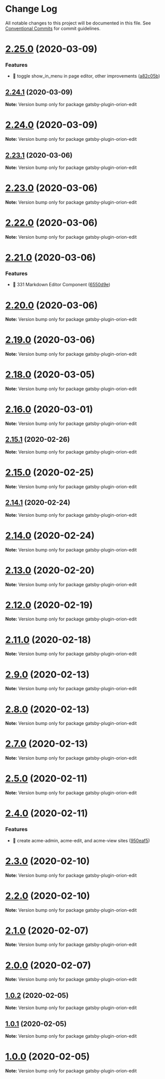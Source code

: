 # Change Log

All notable changes to this project will be documented in this file.
See [Conventional Commits](https://conventionalcommits.org) for commit guidelines.

# [2.25.0](https://github.com/nearform/orion/compare/v2.24.1...v2.25.0) (2020-03-09)


### Features

* 🎸 toggle show_in_menu in page editor, other improvements ([a82c05b](https://github.com/nearform/orion/commit/a82c05bc88b7eda8142efeb7d0f20a64899aa19c))





## [2.24.1](https://github.com/nearform/orion/compare/v2.24.0...v2.24.1) (2020-03-09)

**Note:** Version bump only for package gatsby-plugin-orion-edit





# [2.24.0](https://github.com/nearform/orion/compare/v2.23.1...v2.24.0) (2020-03-09)

**Note:** Version bump only for package gatsby-plugin-orion-edit





## [2.23.1](https://github.com/nearform/orion/compare/v2.23.0...v2.23.1) (2020-03-06)

**Note:** Version bump only for package gatsby-plugin-orion-edit





# [2.23.0](https://github.com/nearform/orion/compare/v2.22.0...v2.23.0) (2020-03-06)

**Note:** Version bump only for package gatsby-plugin-orion-edit





# [2.22.0](https://github.com/nearform/orion/compare/v2.21.0...v2.22.0) (2020-03-06)

**Note:** Version bump only for package gatsby-plugin-orion-edit





# [2.21.0](https://github.com/nearform/orion/compare/v2.20.0...v2.21.0) (2020-03-06)


### Features

* 🎸 331 Markdown Editor Component ([6550d9e](https://github.com/nearform/orion/commit/6550d9eb65d5427ddab7391805dc785cba3d2638))





# [2.20.0](https://github.com/nearform/orion/compare/v2.19.0...v2.20.0) (2020-03-06)

**Note:** Version bump only for package gatsby-plugin-orion-edit





# [2.19.0](https://github.com/nearform/orion/compare/v2.18.0...v2.19.0) (2020-03-06)

**Note:** Version bump only for package gatsby-plugin-orion-edit





# [2.18.0](https://github.com/nearform/orion/compare/v2.17.0...v2.18.0) (2020-03-05)

**Note:** Version bump only for package gatsby-plugin-orion-edit





# [2.16.0](https://github.com/nearform/orion/compare/v2.15.1...v2.16.0) (2020-03-01)

**Note:** Version bump only for package gatsby-plugin-orion-edit





## [2.15.1](https://github.com/nearform/orion/compare/v2.15.0...v2.15.1) (2020-02-26)

**Note:** Version bump only for package gatsby-plugin-orion-edit





# [2.15.0](https://github.com/nearform/orion/compare/v2.14.1...v2.15.0) (2020-02-25)

**Note:** Version bump only for package gatsby-plugin-orion-edit





## [2.14.1](https://github.com/nearform/orion/compare/v2.14.0...v2.14.1) (2020-02-24)

**Note:** Version bump only for package gatsby-plugin-orion-edit





# [2.14.0](https://github.com/nearform/orion/compare/v2.13.1...v2.14.0) (2020-02-24)

**Note:** Version bump only for package gatsby-plugin-orion-edit





# [2.13.0](https://github.com/nearform/orion/compare/v2.12.0...v2.13.0) (2020-02-20)

**Note:** Version bump only for package gatsby-plugin-orion-edit





# [2.12.0](https://github.com/nearform/orion/compare/v2.11.0...v2.12.0) (2020-02-19)

**Note:** Version bump only for package gatsby-plugin-orion-edit





# [2.11.0](https://github.com/nearform/orion/compare/v2.10.0...v2.11.0) (2020-02-18)

**Note:** Version bump only for package gatsby-plugin-orion-edit





# [2.9.0](https://github.com/nearform/orion/compare/v2.8.0...v2.9.0) (2020-02-13)

**Note:** Version bump only for package gatsby-plugin-orion-edit





# [2.8.0](https://github.com/nearform/orion/compare/v2.7.0...v2.8.0) (2020-02-13)

**Note:** Version bump only for package gatsby-plugin-orion-edit





# [2.7.0](https://github.com/nearform/orion/compare/v2.6.0...v2.7.0) (2020-02-13)

**Note:** Version bump only for package gatsby-plugin-orion-edit





# [2.5.0](https://github.com/nearform/orion/compare/v2.4.0...v2.5.0) (2020-02-11)

**Note:** Version bump only for package gatsby-plugin-orion-edit





# [2.4.0](https://github.com/nearform/orion/compare/v2.3.0...v2.4.0) (2020-02-11)


### Features

* 🎸 create acme-admin, acme-edit, and acme-view sites ([950eaf5](https://github.com/nearform/orion/commit/950eaf55a88a5f24807317a368bff85bae512513))





# [2.3.0](https://github.com/nearform/orion/compare/v2.2.0...v2.3.0) (2020-02-10)

**Note:** Version bump only for package gatsby-plugin-orion-edit





# [2.2.0](https://github.com/nearform/orion/compare/v2.1.0...v2.2.0) (2020-02-10)

**Note:** Version bump only for package gatsby-plugin-orion-edit





# [2.1.0](https://github.com/nearform/orion/compare/v2.0.0...v2.1.0) (2020-02-07)

**Note:** Version bump only for package gatsby-plugin-orion-edit





# [2.0.0](https://github.com/nearform/orion/compare/v1.0.2...v2.0.0) (2020-02-07)

**Note:** Version bump only for package gatsby-plugin-orion-edit





## [1.0.2](https://github.com/nearform/orion/compare/v1.0.1...v1.0.2) (2020-02-05)

**Note:** Version bump only for package gatsby-plugin-orion-edit





## [1.0.1](https://github.com/nearform/orion/compare/v1.0.0...v1.0.1) (2020-02-05)

**Note:** Version bump only for package gatsby-plugin-orion-edit





# [1.0.0](https://github.com/nearform/orion/compare/v0.1.0...v1.0.0) (2020-02-05)

**Note:** Version bump only for package gatsby-plugin-orion-edit
